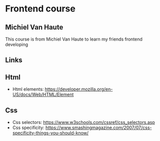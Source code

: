# Frontend course

## Michiel Van Haute

This course is from Michiel Van Haute to learn my friends frontend developing

## Links

## Html

- Html elements: https://developer.mozilla.org/en-US/docs/Web/HTML/Element

## Css

- Css selectors: https://www.w3schools.com/cssref/css_selectors.asp
- Css specificity: https://www.smashingmagazine.com/2007/07/css-specificity-things-you-should-know/
